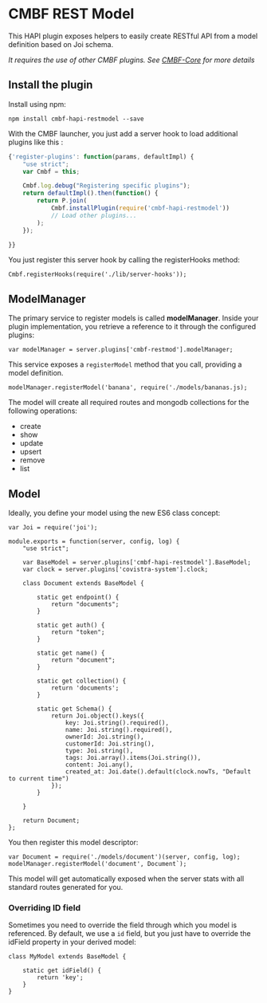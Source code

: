 # CMBF REST Model

This HAPI plugin exposes helpers to easily create RESTful API from
a model definition based on Joi schema.

*It requires the use of other CMBF plugins. See [CMBF-Core](https://www.npmjs.com/package/cmbf-core) for more details*

## Install the plugin

Install using npm:

```npm install cmbf-hapi-restmodel --save```

With the CMBF launcher, you just add a server hook to load additional plugins like this :

```javascript
{'register-plugins': function(params, defaultImpl) {
    "use strict";
    var Cmbf = this;

    Cmbf.log.debug("Registering specific plugins");
    return defaultImpl().then(function() {
        return P.join(
            Cmbf.installPlugin(require('cmbf-hapi-restmodel'))
            // Load other plugins...
        );
    });

}}
```

You just register this server hook by calling the registerHooks method:

```Cmbf.registerHooks(require('./lib/server-hooks'));```

## ModelManager

The primary service to register models is called **modelManager**. Inside your plugin implementation,
you retrieve a reference to it through the configured plugins:

```
var modelManager = server.plugins['cmbf-restmod'].modelManager;
```

This service exposes a ```registerModel``` method that you call, providing a model definition.

```
modelManager.registerModel('banana', require('./models/bananas.js);
```

The model will create all required routes and mongodb collections for the following operations:

- create
- show
- update
- upsert
- remove
- list

## Model

Ideally, you define your model using the new ES6 class concept:

```
var Joi = require('joi');

module.exports = function(server, config, log) {
    "use strict";

    var BaseModel = server.plugins['cmbf-hapi-restmodel'].BaseModel;
    var clock = server.plugins['covistra-system'].clock;

    class Document extends BaseModel {

        static get endpoint() {
            return "documents";
        }

        static get auth() {
            return "token";
        }

        static get name() {
            return "document";
        }

        static get collection() {
            return 'documents';
        }

        static get Schema() {
            return Joi.object().keys({
                key: Joi.string().required(),
                name: Joi.string().required(),
                ownerId: Joi.string(),
                customerId: Joi.string(),
                type: Joi.string(),
                tags: Joi.array().items(Joi.string()),
                content: Joi.any(),
                created_at: Joi.date().default(clock.nowTs, "Default to current time")
            });
        }

    }

    return Document;
};

```

You then register this model descriptor:

```
var Document = require('./models/document')(server, config, log);
modelManager.registerModel('document', Document`);
```

This model will get automatically exposed when the server stats with all standard routes
generated for you.

### Overriding ID field

Sometimes you need to override the field through which you model is referenced. By default,
we use a ```id``` field, but you just have to override the idField property in your
derived model:

```
class MyModel extends BaseModel {

    static get idField() {
        return 'key';
    }
}
```

